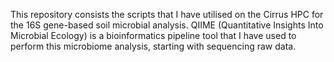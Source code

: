 This repository consists the scripts that I have utilised on the Cirrus HPC for 
the 16S gene-based soil microbial analysis.
QIIME (Quantitative Insights Into Microbial Ecology) is a bioinformatics pipeline tool that I have used to perform this microbiome analysis, starting with sequencing raw data.
